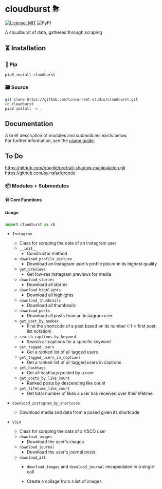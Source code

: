 # cloudburst ⛈
[![License: MIT](https://img.shields.io/badge/License-MIT-yellow.svg)](https://opensource.org/licenses/MIT) ![PyPI](https://img.shields.io/pypi/v/cloudburst)

A cloudburst of data, gathered through scraping 


## ⏳ Installation
### 🐍 Pip
```bash
pip3 install cloudburst
```

### 🗃 Source
```bash
git clone https://github.com/concurrent-studio/cloudburst.git
cd cloudburst
pip3 install -e .
```

## Documentation 
A brief description of modules and submodules exists below.  
For further information, see the [usage guide](https://concurrent-studio.github.io/cloudburst/).

## To Do
https://github.com/google/portrait-shadow-manipulation.git
https://github.com/sylnsfar/qrcode

### 📦 Modules + Submodules
#### 🛠 Core Functions
##### Usage
```python
import cloudburst as cb
```

- `Instagram`
    - Class for scraping the data of an Instagram user
    - `__init__`
        - Constructor method
    - `download_profile_picture`
        - Download an Instagram user's profile picure in its highest quality
    - `get_previews`
        - Get low-res Instagram previews for media
    - `download_stories`
        - Download all stories
    - `download_highlights`
        - Download all highlights
    - `download_thumbnails`
        - Download all thumbnails
    - `download_posts`
        - Download all posts from an Instagram user
    - `get_post_by_number`
        - Find the shortcode of a post based on its number (-1 = first post, list notation)
    - `search_captions_by_keyword`
        - Search all captions for a specific keyword
    - `get_tagged_users` 
        - Get a ranked list of all tagged users
    - `get_tagged_users_in_captions` 
        - Get a ranked list of all tagged users in captions
    - `get_hashtags`
        - Get all hashtags posted by a user
    - `get_posts_by_like_count`
        - Ranked posts by descending like count
    - `get_lifetime_like_count`
        - Get total number of likes a user has received over their lifetime
    
- `download_instagram_by_shortcode`
    - Download media and data from a posed given its shortcode 

- `VSCO`
    - Class for scraping the data of a VSCO user
    - `download_images`
        - Download the user's images
    - `download_journal`
        - Download the user's journal posts
    - `download_all`
        - `download_images` and `download_journal` encapsulated in a single call

       - Create a collage from a list of images


